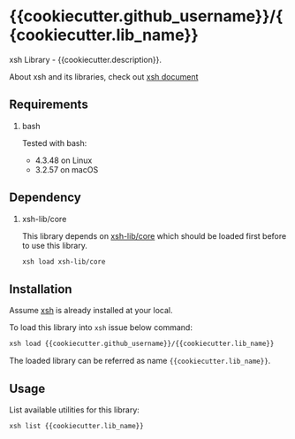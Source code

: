 # {{cookiecutter.github_username}}/{{cookiecutter.lib_name}}

xsh Library - {{cookiecutter.description}}.

About xsh and its libraries, check out [xsh document](https://github.com/alexzhangs/xsh)

## Requirements

1. bash

    Tested with bash:
    * 4.3.48 on Linux
    * 3.2.57 on macOS

## Dependency

1. xsh-lib/core

    This library depends on [xsh-lib/core](https://github.com/xsh-lib/core) which should be loaded first before to use this library.

    ```bash
    xsh load xsh-lib/core
    ```

## Installation

Assume [xsh](https://github.com/alexzhangs/xsh) is already installed at your local.

To load this library into `xsh` issue below command:

```bash
xsh load {{cookiecutter.github_username}}/{{cookiecutter.lib_name}}
```

The loaded library can be referred as name `{{cookiecutter.lib_name}}`.

## Usage

List available utilities for this library:

```bash
xsh list {{cookiecutter.lib_name}}
```
